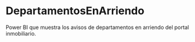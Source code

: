 # DepartamentosEnArriendo
Power BI que muestra los avisos de departamentos en arriendo del portal inmobiliario.
